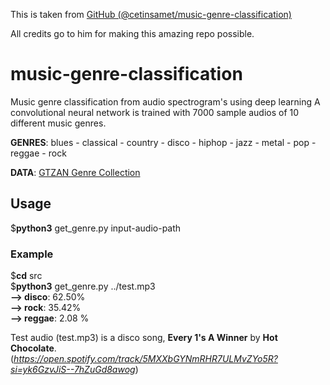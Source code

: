 This is taken from [GitHub (@cetinsamet/music-genre-classification)](https://github.com/cetinsamet/music-genre-classification)

All credits go to him for making this amazing repo possible.

# music-genre-classification
Music genre classification from audio spectrogram's using deep learning
A convolutional neural network is trained with 7000 sample audios of 10 different music genres. 
  
**GENRES**: blues - classical - country - disco - hiphop - jazz - metal - pop - reggae - rock  
  
**DATA**: [GTZAN Genre Collection](http://marsyasweb.appspot.com/download/data_sets)  
             
## Usage  
$**python3**  get_genre.py  input-audio-path  
  
### Example  
$**cd**  src  
$**python3**  get_genre.py  ../test.mp3  
**--> disco**: 62.50%  
**--> rock**:  35.42%  
**--> reggae**: 2.08	%  
   
Test audio (test.mp3) is a disco song, **Every 1's A Winner** by **Hot Chocolate**. (*https://open.spotify.com/track/5MXXbGYNmRHR7ULMvZYo5R?si=yk6GzvJiS--7hZuGd8awog*)   

